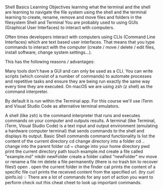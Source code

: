 Shell Basics
Learning Objectives
learning what the terminal and the shell are
learning to navigate the file system using the shell and the terminal
learning to create, rename, remove and move files and folders in the filesystem
Shell and Terminal
You are probably used to using GUIs (Graphical User Interfaces) to interact with computers.

Often times developers interact with computers using CLIs (Command Line Interfaces) which are text based user interfaces. That means that you type commands to interact with the computer (create / move / delete / edit files, install software, change system settings...).

This has the following reasons / advantages:

Many tools don't have a GUI and can only be used as a CLI.
You can write scripts (which consist of a number of commands) to automate processes and repetitive tasks and ensure they are being run exactly the same way every time they are executed.
On macOS we are using zsh (z shell) as the command interpreter.

By default it is run within the Terminal app. For this course we'll use iTerm and Visual Studio Code as alternative terminal emulators.

A shell (like zsh) is the command interpreter that runs and executes commands on your computer and outputs results.
A terminal (like Terminal, iTerm, Visual Studio Code) is a text input and output environment (emulating a hardware computer terminal) that sends commands to the shell and displays its output.
Basic Shell commands
command	functionality
ls	list the content of the current directory
cd <foldername>	change directory into a folder
cd ..	change into the parent folder
cd ~	change into your home directory
pwd	print the current directory path
touch example.md	create a file called "example.md"
mkdir newFolder	create a folder called "newFolder"
mv <oldname> <newname>	move or rename a file
rm <filename>	delete a file permanently (there is no trash bin to recover files!)
open .	open the current folder in the finder
cat <filename>	prints the content of a specific file
curl <url>	prints the received content from the specified url. (try curl ipinfo.io)
💡 There are a lot of commands for any sort of action you want to perform check out this cheat cheet to look up important commands.